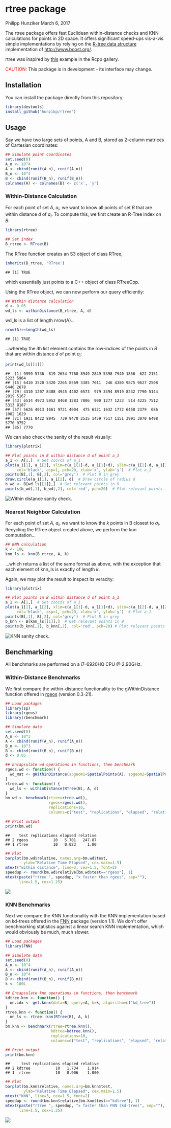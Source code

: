 rtree package
================
Philipp Hunziker
March 6, 2017

The rtree package offers fast Euclidean within-distance checks and KNN calculations for points in 2D space. It offers significant speed-ups vis-a-vis simple implementations by relying on the [R-tree data structure](https://en.wikipedia.org/wiki/R-tree) implementation of <http://www.boost.org/>.

rtree was inspired by [this](http://gallery.rcpp.org/articles/Rtree-examples/) example in the Rcpp gallery.

<span style="color:red">CAUTION</span>: This package is in development - its interface may change.

Installation
------------

You can install the package directly from this repository:

``` r
library(devtools)
install_github("hunzikp/rtree")
```

Usage
-----

Say we have two large sets of points, A and B, stored as 2-column matrices of Cartesian coordinates:

``` r
## Simulate point coordinates
set.seed(0)
A_n <- 10^4
A <- cbind(runif(A_n), runif(A_n))
B_n <- 10^4
B <- cbind(runif(B_n), runif(B_n))
colnames(A) <- colnames(B) <- c('x', 'y')
```

### Within-Distance Calculation

For each point of set *A*, *a*<sub>*i*</sub>, we want to know all points of set *B* that are within distance *d* of *a*<sub>*i*</sub>. To compute this, we first create an R-Tree index on *B*:

``` r
library(rtree)

## Set index
B_rtree <- RTree(B)
```

The RTree function creates an S3 object of class RTree,

``` r
inherits(B_rtree, 'RTree')
```

    ## [1] TRUE

which essentially just points to a C++ object of class RTreeCpp.

Using the RTree object, we can now perform our query efficiently:

``` r
## Within distance calculation
d <- 0.05
wd_ls <- withinDistance(B_rtree, A, d)
```

wd\_ls is a list of length nrow(A)...

``` r
nrow(A)==length(wd_ls)
```

    ## [1] TRUE

...whereby the *i*th list element contains the row-indices of the points in *B* that are within distance *d* of point *a*<sub>*i*</sub>:

``` r
print(wd_ls[[1]])
```

    ##  [1] 9999 5736  819 2654 7768 8949 2849 5398 7940 1856  622 2151 5223 5964
    ## [15] 6410 3520 5320 2265 8569 3385 7011  246 4380 9875 9627 2508 6440 2678
    ## [29] 4310 1207 8408 4945 4402 6573  979 3394 8919 8232 7790 5144 2819 5167
    ## [43] 6514 4973 5952 8468 1283 7806  900 1277 1233  514 4225 7512 5313 8187
    ## [57] 5626 4013 1661 9721 4004  475 6321 1632 1772 6458 2379  686 1082 1629
    ## [71] 1931 8422 8945  739 9470 2515 1459 7517 1151 3991 3070 6498 5770 9752
    ## [85] 7770

We can also check the sanity of the result visually:

``` r
library(plotrix)

## Plot points in B within distance d of point a_1
a_1 <- A[1,]  # Get coords of a_1
plot(a_1[1], a_1[2], xlim=c(a_1[1]-d, a_1[1]+d), ylim=c(a_1[2]-d, a_1[2]+d), 
     col='black', asp=1, pch=20, xlab='x', ylab='y')  # Plot a_1
points(B[,1], B[,2], col='grey')  # Plot B in grey
draw.circle(a_1[1], a_1[2], d)  # Draw circle of radius d
b_wd <- B[wd_ls[[1]],]  # Get relevant points in B
points(b_wd[,1], b_wd[,2], col='red', pch=20)  # Plot relevant points in red
```

![Within distance sanity check.](README_files/figure-markdown_github/checkplot-1.png)

### Nearest Neighbor Calculation

For each point of set *A*, *a*<sub>*i*</sub>, we want to know the *k* points in B closest to *a*<sub>*i*</sub>. Recycling the RTree object created above, we perform the knn computation...

``` r
## KNN calculation
k <- 10L
knn_ls <- knn(B_rtree, A, k)
```

...which returns a list of the same format as above, with the exception that each element of knn\_ls is exactly of length *k*.

Again, we may plot the result to inspect its veracity:

``` r
library(plotrix)

## Plot points in B within distance d of point a_1
a_1 <- A[1,]  # Get coords of a_1
plot(a_1[1], a_1[2], xlim=c(a_1[1]-d, a_1[1]+d), ylim=c(a_1[2]-d, a_1[2]+d), 
     col='black', asp=1, pch=20, xlab='x', ylab='y')  # Plot a_1
points(B[,1], B[,2], col='grey')  # Plot B in grey
b_knn <- B[knn_ls[[1]],]  # Get relevant points in B
points(b_knn[,1], b_knn[,2], col='red', pch=20) # Plot relevant points in red
```

![KNN sanity check.](README_files/figure-markdown_github/checkplot2-1.png)

Benchmarking
------------

All benchmarks are performed on a i7-6920HQ CPU @ 2.90GHz.

### Within-Distance Benchmarks

We first compare the within-distance functionality to the gWithinDistance function offered in [rgeos](https://cran.r-project.org/package=rgeos) (version 0.3-21).

``` r
## Load packages
library(sp)
library(rgeos)
library(rbenchmark)

## Simulate data
set.seed(0)
A_n <- 10^3
A <- cbind(runif(A_n), runif(A_n))
B_n <- 10^3
B <- cbind(runif(B_n), runif(B_n))
d <- 0.05

## Encapsulate wd operations in functions, then benchmark
rgeos.wd <- function() {
  wd_mat <- gWithinDistance(spgeom1=SpatialPoints(A), spgeom2=SpatialPoints(B), dist=d, byid=TRUE)
}
rtree.wd <- function() {
  wd_ls <- withinDistance(RTree(B), A, d)
}
bm.wd <- benchmark(rtree=rtree.wd(),
                   rgeos=rgeos.wd(),
                   replications=10,
                   columns=c("test", "replications", "elapsed", "relative"))

## Print output
print(bm.wd)
```

    ##    test replications elapsed relative
    ## 2 rgeos           10   5.701   247.87
    ## 1 rtree           10   0.023     1.00

``` r
## Plot
barplot(bm.wd$relative, names.arg=bm.wd$test,
        ylab="Relative Time Elapsed", cex.main=1.5)
mtext("within distance", line=3, cex=1.5, font=2)
speedup <- round(bm.wd$relative[bm.wd$test=="rgeos"], 1)
mtext(paste("rtree ", speedup, "x faster than rgeos", sep=""), 
      line=1.5, cex=1.25)
```

![](README_files/figure-markdown_github/wd_bench-1.png)

### KNN Benchmarks

Next we compare the KNN functionality with the KNN implementation based on kd-trees offered in the [FNN](https://cran.r-project.org/package=FNN) package (version 1.1). We don't offer benchmarking statistics against a linear search KNN implementation, which would obviously be much, much slower.

``` r
## Load packages
library(FNN)

## Simulate data
set.seed(0)
A_n <- 10^4
A <- cbind(runif(A_n), runif(A_n))
B_n <- 10^4
B <- cbind(runif(B_n), runif(B_n))
k <- 100L

## Encapsulate knn operations in functions, then benchmark
kdtree.knn <- function() {
  nn.idx <- get.knnx(data=B, query=A, k=k, algorithm=c("kd_tree"))
}
rtree.knn <- function() {
  nn_ls <- rtree::knn(RTree(B), A, k)
}
bm.knn <- benchmark(rtree=rtree.knn(),
                    kdtree=kdtree.knn(),
                    replications=10,
                    columns=c("test", "replications", "elapsed", "relative"))

## Print output
print(bm.knn)
```

    ##     test replications elapsed relative
    ## 2 kdtree           10   1.734    1.914
    ## 1  rtree           10   0.906    1.000

``` r
## Plot
barplot(bm.knn$relative, names.arg=bm.knn$test,
        ylab="Relative Time Elapsed", cex.main=1.5)
mtext("KNN", line=3, cex=1.5, font=2)
speedup <- round(bm.knn$relative[bm.knn$test=="kdtree"], 1)
mtext(paste("rtree ", speedup, "x faster than FNN (kd-tree)", sep=""), 
      line=1.5, cex=1.25)
```

![](README_files/figure-markdown_github/knn_bench-1.png)
